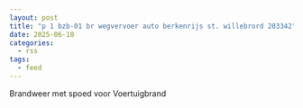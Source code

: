 ```yaml
---
layout: post
title: "p 1 bzb-01 br wegvervoer auto berkenrijs st. willebrord 203342"
date: 2025-06-10
categories: 
  - rss
tags: 
  - feed
---
```


Brandweer met spoed voor Voertuigbrand
